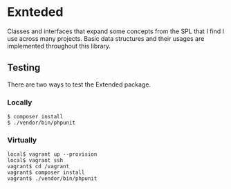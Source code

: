 # Exnteded

Classes and interfaces that expand some concepts from the SPL that I find I
use across many projects. Basic data structures and their usages are implemented
throughout this library.

## Testing

There are two ways to test the Extended package.

### Locally

    $ composer install
    $ ./vendor/bin/phpunit

### Virtually

    local$ vagrant up --provision
    local$ vagrant ssh
    vagrant$ cd /vagrant
    vagrant$ composer install
    vagrant$ ./vendor/bin/phpunit
